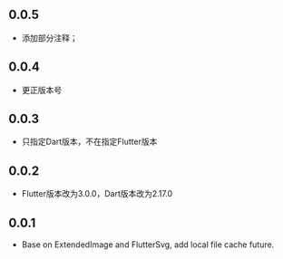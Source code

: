 ## 0.0.5

* 添加部分注释；


## 0.0.4

* 更正版本号


## 0.0.3

* 只指定Dart版本，不在指定Flutter版本


## 0.0.2

* Flutter版本改为3.0.0，Dart版本改为2.17.0


## 0.0.1

* Base on ExtendedImage and FlutterSvg, add local file cache future.
